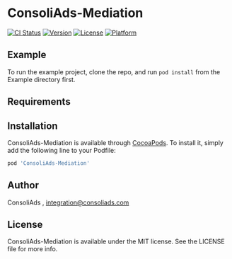 # ConsoliAds-Mediation

[![CI Status](https://img.shields.io/travis/IntegrationConsoliAds/ConsoliAds-Mediation.svg?style=flat)](https://travis-ci.org/IntegrationConsoliAds/ConsoliAds-Mediation)
[![Version](https://img.shields.io/cocoapods/v/ConsoliAds-Mediation.svg?style=flat)](https://cocoapods.org/pods/ConsoliAds-Mediation)
[![License](https://img.shields.io/cocoapods/l/ConsoliAds-Mediation.svg?style=flat)](https://cocoapods.org/pods/ConsoliAds-Mediation)
[![Platform](https://img.shields.io/cocoapods/p/ConsoliAds-Mediation.svg?style=flat)](https://cocoapods.org/pods/ConsoliAds-Mediation)

## Example

To run the example project, clone the repo, and run `pod install` from the Example directory first.

## Requirements

## Installation

ConsoliAds-Mediation is available through [CocoaPods](https://cocoapods.org). To install
it, simply add the following line to your Podfile:

```ruby
pod 'ConsoliAds-Mediation'
```

## Author

ConsoliAds , integration@consoliads.com

## License

ConsoliAds-Mediation is available under the MIT license. See the LICENSE file for more info.
